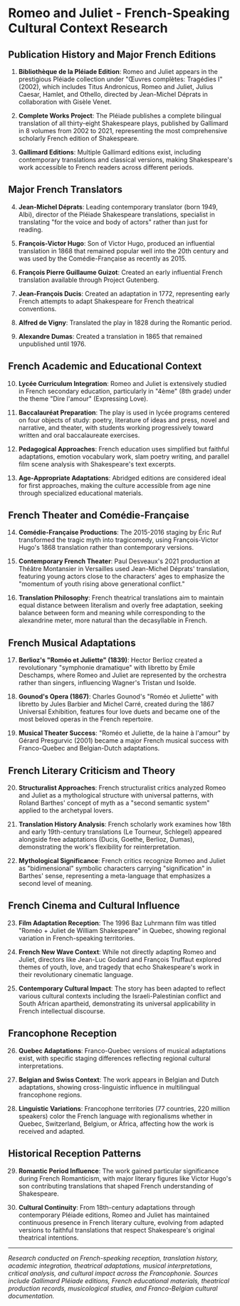 # Romeo and Juliet - French-Speaking Cultural Context Research

## Publication History and Major French Editions

1. **Bibliothèque de la Pléiade Edition**: Romeo and Juliet appears in the prestigious Pléiade collection under "Œuvres complètes: Tragédies I" (2002), which includes Titus Andronicus, Romeo and Juliet, Julius Caesar, Hamlet, and Othello, directed by Jean-Michel Déprats in collaboration with Gisèle Venet.

2. **Complete Works Project**: The Pléiade publishes a complete bilingual translation of all thirty-eight Shakespeare plays, published by Gallimard in 8 volumes from 2002 to 2021, representing the most comprehensive scholarly French edition of Shakespeare.

3. **Gallimard Editions**: Multiple Gallimard editions exist, including contemporary translations and classical versions, making Shakespeare's work accessible to French readers across different periods.

## Major French Translators

4. **Jean-Michel Déprats**: Leading contemporary translator (born 1949, Albi), director of the Pléiade Shakespeare translations, specialist in translating "for the voice and body of actors" rather than just for reading.

5. **François-Victor Hugo**: Son of Victor Hugo, produced an influential translation in 1868 that remained popular well into the 20th century and was used by the Comédie-Française as recently as 2015.

6. **François Pierre Guillaume Guizot**: Created an early influential French translation available through Project Gutenberg.

7. **Jean-François Ducis**: Created an adaptation in 1772, representing early French attempts to adapt Shakespeare for French theatrical conventions.

8. **Alfred de Vigny**: Translated the play in 1828 during the Romantic period.

9. **Alexandre Dumas**: Created a translation in 1865 that remained unpublished until 1976.

## French Academic and Educational Context

10. **Lycée Curriculum Integration**: Romeo and Juliet is extensively studied in French secondary education, particularly in "4ème" (8th grade) under the theme "Dire l'amour" (Expressing Love).

11. **Baccalauréat Preparation**: The play is used in lycée programs centered on four objects of study: poetry, literature of ideas and press, novel and narrative, and theater, with students working progressively toward written and oral baccalaureate exercises.

12. **Pedagogical Approaches**: French education uses simplified but faithful adaptations, emotion vocabulary work, slam poetry writing, and parallel film scene analysis with Shakespeare's text excerpts.

13. **Age-Appropriate Adaptations**: Abridged editions are considered ideal for first approaches, making the culture accessible from age nine through specialized educational materials.

## French Theater and Comédie-Française

14. **Comédie-Française Productions**: The 2015-2016 staging by Éric Ruf transformed the tragic myth into tragicomedy, using François-Victor Hugo's 1868 translation rather than contemporary versions.

15. **Contemporary French Theater**: Paul Desveaux's 2021 production at Théâtre Montansier in Versailles used Jean-Michel Déprats' translation, featuring young actors close to the characters' ages to emphasize the "momentum of youth rising above generational conflict."

16. **Translation Philosophy**: French theatrical translations aim to maintain equal distance between literalism and overly free adaptation, seeking balance between form and meaning while corresponding to the alexandrine meter, more natural than the decasyllable in French.

## French Musical Adaptations

17. **Berlioz's "Roméo et Juliette" (1839)**: Hector Berlioz created a revolutionary "symphonie dramatique" with libretto by Émile Deschamps, where Romeo and Juliet are represented by the orchestra rather than singers, influencing Wagner's Tristan und Isolde.

18. **Gounod's Opera (1867)**: Charles Gounod's "Roméo et Juliette" with libretto by Jules Barbier and Michel Carré, created during the 1867 Universal Exhibition, features four love duets and became one of the most beloved operas in the French repertoire.

19. **Musical Theater Success**: "Roméo et Juliette, de la haine à l'amour" by Gérard Presgurvic (2001) became a major French musical success with Franco-Quebec and Belgian-Dutch adaptations.

## French Literary Criticism and Theory

20. **Structuralist Approaches**: French structuralist critics analyzed Romeo and Juliet as a mythological structure with universal patterns, with Roland Barthes' concept of myth as a "second semantic system" applied to the archetypal lovers.

21. **Translation History Analysis**: French scholarly work examines how 18th and early 19th-century translations (Le Tourneur, Schlegel) appeared alongside free adaptations (Ducis, Goethe, Berlioz, Dumas), demonstrating the work's flexibility for reinterpretation.

22. **Mythological Significance**: French critics recognize Romeo and Juliet as "bidimensional" symbolic characters carrying "signification" in Barthes' sense, representing a meta-language that emphasizes a second level of meaning.

## French Cinema and Cultural Influence

23. **Film Adaptation Reception**: The 1996 Baz Luhrmann film was titled "Roméo + Juliet de William Shakespeare" in Quebec, showing regional variation in French-speaking territories.

24. **French New Wave Context**: While not directly adapting Romeo and Juliet, directors like Jean-Luc Godard and François Truffaut explored themes of youth, love, and tragedy that echo Shakespeare's work in their revolutionary cinematic language.

25. **Contemporary Cultural Impact**: The story has been adapted to reflect various cultural contexts including the Israeli-Palestinian conflict and South African apartheid, demonstrating its universal applicability in French intellectual discourse.

## Francophone Reception

26. **Quebec Adaptations**: Franco-Quebec versions of musical adaptations exist, with specific staging differences reflecting regional cultural interpretations.

27. **Belgian and Swiss Context**: The work appears in Belgian and Dutch adaptations, showing cross-linguistic influence in multilingual francophone regions.

28. **Linguistic Variations**: Francophone territories (77 countries, 220 million speakers) color the French language with regionalisms whether in Quebec, Switzerland, Belgium, or Africa, affecting how the work is received and adapted.

## Historical Reception Patterns

29. **Romantic Period Influence**: The work gained particular significance during French Romanticism, with major literary figures like Victor Hugo's son contributing translations that shaped French understanding of Shakespeare.

30. **Cultural Continuity**: From 18th-century adaptations through contemporary Pléiade editions, Romeo and Juliet has maintained continuous presence in French literary culture, evolving from adapted versions to faithful translations that respect Shakespeare's original theatrical intentions.

---

*Research conducted on French-speaking reception, translation history, academic integration, theatrical adaptations, musical interpretations, critical analysis, and cultural impact across the Francophonie. Sources include Gallimard Pléiade editions, French educational materials, theatrical production records, musicological studies, and Franco-Belgian cultural documentation.*